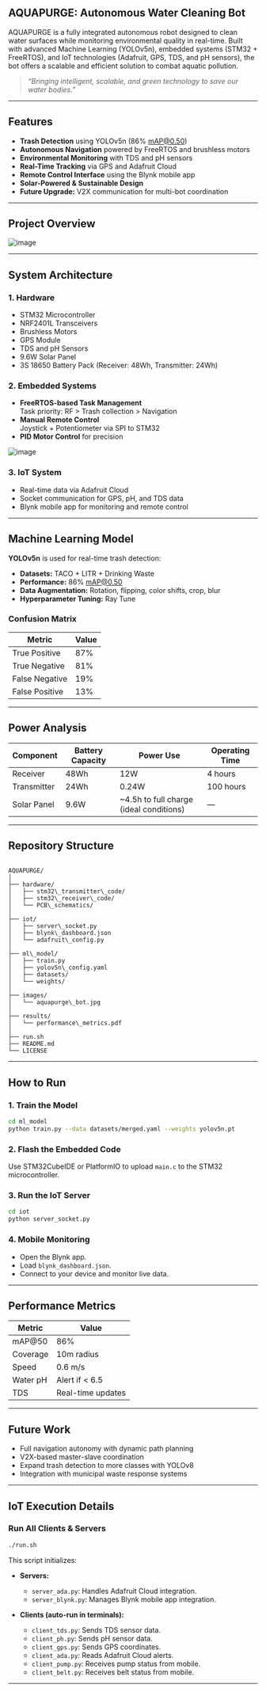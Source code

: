 
## AQUAPURGE: Autonomous Water Cleaning Bot

AQUAPURGE is a fully integrated autonomous robot designed to clean water surfaces while monitoring environmental quality in real-time. Built with advanced Machine Learning (YOLOv5n), embedded systems (STM32 + FreeRTOS), and IoT technologies (Adafruit, GPS, TDS, and pH sensors), the bot offers a scalable and efficient solution to combat aquatic pollution.

> *“Bringing intelligent, scalable, and green technology to save our water bodies.”*

---

## Features

- **Trash Detection** using YOLOv5n (86% mAP@0.50)
- **Autonomous Navigation** powered by FreeRTOS and brushless motors
- **Environmental Monitoring** with TDS and pH sensors
- **Real-Time Tracking** via GPS and Adafruit Cloud
- **Remote Control Interface** using the Blynk mobile app
- **Solar-Powered & Sustainable Design**
- **Future Upgrade:** V2X communication for multi-bot coordination

---

## Project Overview

![image](https://github.com/user-attachments/assets/5dc23128-95cf-409a-bb92-3d4c5788def5)

---

## System Architecture

### 1. Hardware

- STM32 Microcontroller
- NRF2401L Transceivers
- Brushless Motors
- GPS Module
- TDS and pH Sensors
- 9.6W Solar Panel
- 3S 18650 Battery Pack (Receiver: 48Wh, Transmitter: 24Wh)

### 2. Embedded Systems

- **FreeRTOS-based Task Management**  
  Task priority: RF > Trash collection > Navigation
- **Manual Remote Control**  
  Joystick + Potentiometer via SPI to STM32
- **PID Motor Control** for precision

![image](https://github.com/user-attachments/assets/f9d4221b-727b-4695-bbb6-22cf797f898f)

### 3. IoT System

- Real-time data via Adafruit Cloud
- Socket communication for GPS, pH, and TDS data
- Blynk mobile app for monitoring and remote control

---

## Machine Learning Model

**YOLOv5n** is used for real-time trash detection:

- **Datasets:** TACO + LITR + Drinking Waste
- **Performance:** 86% mAP@0.50
- **Data Augmentation:** Rotation, flipping, color shifts, crop, blur
- **Hyperparameter Tuning:** Ray Tune

### Confusion Matrix

| Metric         | Value |
| -------------- | ----- |
| True Positive  | 87%   |
| True Negative  | 81%   |
| False Negative | 19%   |
| False Positive | 13%   |

---

## Power Analysis

| Component   | Battery Capacity | Power Use | Operating Time |
| ----------- | ---------------- | --------- | -------------- |
| Receiver    | 48Wh             | 12W       | 4 hours        |
| Transmitter | 24Wh             | 0.24W     | 100 hours      |
| Solar Panel | 9.6W             | ~4.5h to full charge (ideal conditions) | — |

---

## Repository Structure

```

AQUAPURGE/
│
├── hardware/
│   ├── stm32\_transmitter\_code/
│   ├── stm32\_receiver\_code/
│   └── PCB\_schematics/
│
├── iot/
│   ├── server\_socket.py
│   ├── blynk\_dashboard.json
│   └── adafruit\_config.py
│
├── ml\_model/
│   ├── train.py
│   ├── yolov5n\_config.yaml
│   ├── datasets/
│   └── weights/
│
├── images/
│   └── aquapurge\_bot.jpg
│
├── results/
│   └── performance\_metrics.pdf
│
├── run.sh
├── README.md
└── LICENSE

````

---

## How to Run

### 1. Train the Model

```bash
cd ml_model
python train.py --data datasets/merged.yaml --weights yolov5n.pt
````

### 2. Flash the Embedded Code

Use STM32CubeIDE or PlatformIO to upload `main.c` to the STM32 microcontroller.

### 3. Run the IoT Server

```bash
cd iot
python server_socket.py
```

### 4. Mobile Monitoring

* Open the Blynk app.
* Load `blynk_dashboard.json`.
* Connect to your device and monitor live data.

---

## Performance Metrics

| Metric   | Value             |
| -------- | ----------------- |
| mAP\@50  | 86%               |
| Coverage | 10m radius        |
| Speed    | 0.6 m/s           |
| Water pH | Alert if < 6.5    |
| TDS      | Real-time updates |

---

## Future Work

* Full navigation autonomy with dynamic path planning
* V2X-based master-slave coordination
* Expand trash detection to more classes with YOLOv8
* Integration with municipal waste response systems

---

## IoT Execution Details

### Run All Clients & Servers

```bash
./run.sh
```

This script initializes:

* **Servers:**

  * `server_ada.py`: Handles Adafruit Cloud integration.
  * `server_blynk.py`: Manages Blynk mobile app integration.

* **Clients (auto-run in terminals):**

  * `client_tds.py`: Sends TDS sensor data.
  * `client_ph.py`: Sends pH sensor data.
  * `client_gps.py`: Sends GPS coordinates.
  * `client_ada.py`: Reads Adafruit Cloud alerts.
  * `client_pump.py`: Receives pump status from mobile.
  * `client_belt.py`: Receives belt status from mobile.

---










